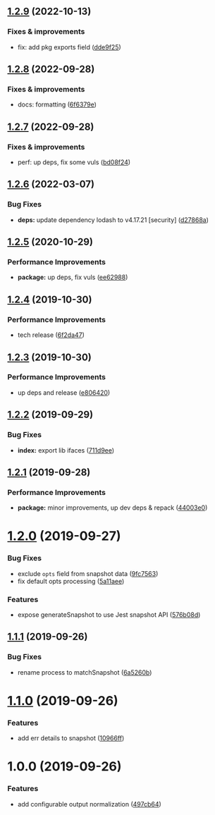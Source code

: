 ## [1.2.9](https://github.com/qiwi/stdstream-snapshot/compare/v1.2.8...v1.2.9) (2022-10-13)

### Fixes & improvements
* fix: add pkg exports field ([dde9f25](https://github.com/qiwi/stdstream-snapshot/commit/dde9f256f390c92720cc9c48bfc78e84167b358d))

## [1.2.8](https://github.com/qiwi/stdstream-snapshot/compare/v1.2.7...v1.2.8) (2022-09-28)

### Fixes & improvements
* docs: formatting ([6f6379e](https://github.com/qiwi/stdstream-snapshot/commit/6f6379e952d23326a7a06fdeb17b30ff020c847b))

## [1.2.7](https://github.com/qiwi/stdstream-snapshot/compare/v1.2.6...v1.2.7) (2022-09-28)

### Fixes & improvements
* perf: up deps, fix some vuls ([bd08f24](https://github.com/qiwi/stdstream-snapshot/commit/bd08f2415e24af97bfa2a530c21a671323c097fb))

## [1.2.6](https://github.com/qiwi/stdstream-snapshot/compare/v1.2.5...v1.2.6) (2022-03-07)


### Bug Fixes

* **deps:** update dependency lodash to v4.17.21 [security] ([d27868a](https://github.com/qiwi/stdstream-snapshot/commit/d27868ab73532818d2dc3b4cdcd6eb498ff489cf))

## [1.2.5](https://github.com/qiwi/stdstream-snapshot/compare/v1.2.4...v1.2.5) (2020-10-29)


### Performance Improvements

* **package:** up deps, fix vuls ([ee62988](https://github.com/qiwi/stdstream-snapshot/commit/ee62988bc91703558bedd5e1fd56d4b9312bc3bd))

## [1.2.4](https://github.com/qiwi/stdstream-snapshot/compare/v1.2.3...v1.2.4) (2019-10-30)


### Performance Improvements

* tech release ([6f2da47](https://github.com/qiwi/stdstream-snapshot/commit/6f2da47))

## [1.2.3](https://github.com/qiwi/stdstream-snapshot/compare/v1.2.2...v1.2.3) (2019-10-30)


### Performance Improvements

* up deps and release ([e806420](https://github.com/qiwi/stdstream-snapshot/commit/e806420))

## [1.2.2](https://github.com/qiwi/stdstream-snapshot/compare/v1.2.1...v1.2.2) (2019-09-29)


### Bug Fixes

* **index:** export lib ifaces ([711d9ee](https://github.com/qiwi/stdstream-snapshot/commit/711d9ee))

## [1.2.1](https://github.com/qiwi/stdstream-snapshot/compare/v1.2.0...v1.2.1) (2019-09-28)


### Performance Improvements

* **package:** minor improvements, up dev deps & repack ([44003e0](https://github.com/qiwi/stdstream-snapshot/commit/44003e0))

# [1.2.0](https://github.com/qiwi/stdstream-snapshot/compare/v1.1.1...v1.2.0) (2019-09-27)


### Bug Fixes

* exclude `opts` field from snapshot data ([9fc7563](https://github.com/qiwi/stdstream-snapshot/commit/9fc7563))
* fix default opts processing ([5a11aee](https://github.com/qiwi/stdstream-snapshot/commit/5a11aee))


### Features

* expose generateSnapshot to use Jest snapshot API ([576b08d](https://github.com/qiwi/stdstream-snapshot/commit/576b08d))

## [1.1.1](https://github.com/qiwi/stdstream-snapshot/compare/v1.1.0...v1.1.1) (2019-09-26)


### Bug Fixes

* rename process to matchSnapshot ([6a5260b](https://github.com/qiwi/stdstream-snapshot/commit/6a5260b))

# [1.1.0](https://github.com/qiwi/stdstream-snapshot/compare/v1.0.0...v1.1.0) (2019-09-26)


### Features

* add err details to snapshot ([10966ff](https://github.com/qiwi/stdstream-snapshot/commit/10966ff))

# 1.0.0 (2019-09-26)


### Features

* add configurable output normalization ([497cb64](https://github.com/qiwi/stdstream-snapshot/commit/497cb64))
